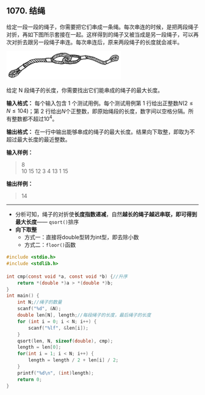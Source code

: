 ﻿## 1070. 结绳
给定一段一段的绳子，你需要把它们串成一条绳。每次串连的时候，是把两段绳子对折，再如下图所示套接在一起。这样得到的绳子又被当成是另一段绳子，可以再次对折去跟另一段绳子串连。每次串连后，原来两段绳子的长度就会减半。

![rope.jpg](/images/Basic1070.jpg)

给定 N 段绳子的长度，你需要找出它们能串成的绳子的最大长度。

**输入格式：**
每个输入包含 1 个测试用例。每个测试用例第 1 行给出正整数$N$\($2 ≤ N ≤ 10^​4$)；第 2 行给出$N$个正整数，即原始绳段的长度，数字间以空格分隔。所有整数都不超过$10^4$。

**输出格式：**
在一行中输出能够串成的绳子的最大长度。结果向下取整，即取为不超过最大长度的最近整数。

**输入样例：**
>8  
10 15 12 3 4 13 1 15  

**输出样例：**
>14  

---
- 分析可知，绳子的对折使**长度指数递减**，自然**越长的绳子越迟串联，即可得到最大长度**—— `qsort()`排序
- **向下取整**
	- 方式一：直接将double型转为int型，即去除小数
	- 方式二：`floor()`函数

```c
#include <stdio.h>
#include <stdlib.h>

int cmp(const void *a, const void *b) {//升序 
	return *(double *)a > *(double *)b; 
}
int main() {
	int N;//绳子的数量
	scanf("%d", &N);
	double len[N], length;//每段绳子的长度，最后绳子的长度 
	for (int i = 0; i < N; i++) {
		scanf("%lf", &len[i]);
	}
	qsort(len, N, sizeof(double), cmp);
	length = len[0];
	for(int i = 1; i < N; i++) {
		length = length / 2 + len[i] / 2;
	}
	printf("%d\n", (int)length);
	return 0;
}
```